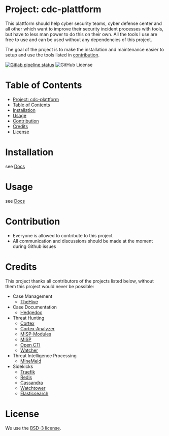 # Project: cdc-plattform
This plattform should help cyber security teams, cyber defense center and all other which want to improve their security incident processes with tools, but have to less man power to do this on their own.
All the tools I use are free to use and can be used without any dependencies of this project.

The goal of the project is to make the installation and maintenance easier to setup and use the tools listed in [contribution](#contribution).


[![Gitlab pipeline status](https://gitlab.com/it-bgk/docker/cdc-plattform/badges/master/pipeline.svg)](https://gitlab.com/it-bgk/docker/cdc-plattform/-/commits/master)
![GitHub License](https://img.shields.io/github/license/it-bgk/cdc-plattform?style=flat-square)

<!-- ToC start -->
# Table of Contents

- [Project: cdc-plattform](#project-cdc-plattform)
- [Table of Contents](#table-of-contents)
- [Installation](#installation)
- [Usage](#usage)
- [Contribution](#contribution)
- [Credits](#credits)
- [License](#license)
<!-- ToC end -->

# Installation
see [Docs](docs/Home.md)

# Usage
see [Docs](docs/Home.md)

# Contribution
- Everyone is allowed to contribute to this project
- All communication and discussions should be made at the moment during Github issues

# Credits
This project thanks all contributors of the projects listed below, without them this project would never be possible:
- Case Management
  - [TheHive](https://github.com/TheHive-Project/TheHive)
- Case Documentation
  - [Hedgedoc](https://docs.hedgedoc.org)
- Threat Hunting
  - [Cortex](https://github.com/TheHive-Project/Cortex)
  - [Cortex-Analyzer](https://github.com/TheHive-Project/Cortex-Analyzers)
  - [MISP-Modules](https://github.com/misp/misp-modules)
  - [MISP](https://github.com/misp/misp)
  - [Open CTI](https://github.com/OpenCTI-Platform/opencti)
  - [Watcher](https://github.com/Felix83000/Watcher)
- Threat Intelligence Processing
  - [MineMeld](https://github.com/PaloAltoNetworks/minemeld/wiki)
- Sidekicks
  - [Traefik](https://docs.traefik.io/)
  - [Redis](https://hub.docker.com/_/redis)
  - [Cassandra](https://hub.docker.com/_/cassandra/)
  - [Watchtower](http://github.com/containerr/watchtower)
  - [Elasticsearch](https://www.docker.elastic.co/)

# License
We use the [BSD-3 license](LICENSE).